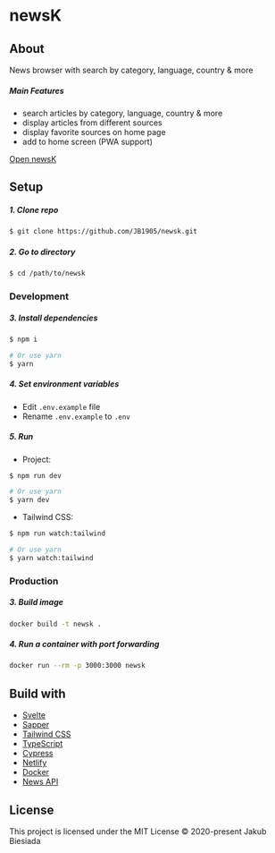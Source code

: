 # newsK

## About

News browser with search by category, language, country & more

##### Main Features

- search articles by category, language, country & more
- display articles from different sources
- display favorite sources on home page
- add to home screen (PWA support)

[Open newsK](https://newsk.netlify.app/)

## Setup

##### 1. Clone repo

```sh
$ git clone https://github.com/JB1905/newsk.git
```

##### 2. Go to directory

```sh
$ cd /path/to/newsk
```

### Development

##### 3. Install dependencies

```sh
$ npm i

# Or use yarn
$ yarn
```

##### 4. Set environment variables

- Edit `.env.example` file
- Rename `.env.example` to `.env`

##### 5. Run

- Project:

```sh
$ npm run dev

# Or use yarn
$ yarn dev
```

- Tailwind CSS:

```sh
$ npm run watch:tailwind

# Or use yarn
$ yarn watch:tailwind
```

### Production

##### 3. Build image

```sh
docker build -t newsk .
```

##### 4. Run a container with port forwarding

```sh
docker run --rm -p 3000:3000 newsk
```

## Build with

- [Svelte](https://svelte.dev/)
- [Sapper](https://sapper.svelte.dev/)
- [Tailwind CSS](https://tailwindcss.com/)
- [TypeScript](https://www.typescriptlang.org/)
- [Cypress](https://www.cypress.io/)
- [Netlify](https://www.netlify.com/)
- [Docker](https://www.docker.com/)
- [News API](https://newsapi.org/)

## License

This project is licensed under the MIT License © 2020-present Jakub Biesiada
